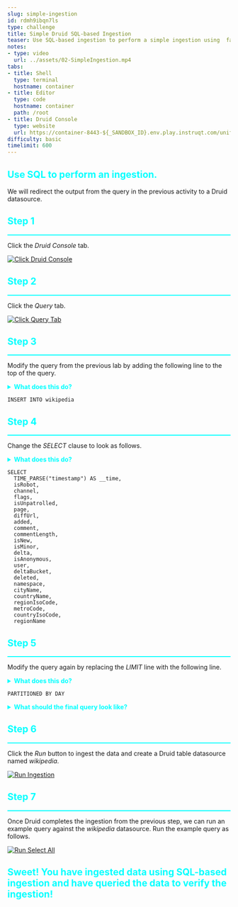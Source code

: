 ```yaml
---
slug: simple-ingestion
id: rdmh9ibqn7ls
type: challenge
title: Simple Druid SQL-based Ingestion
teaser: Use SQL-based ingestion to perform a simple ingestion using  familiar SQL!
notes:
- type: video
  url: ../assets/02-SimpleIngestion.mp4
tabs:
- title: Shell
  type: terminal
  hostname: container
- title: Editor
  type: code
  hostname: container
  path: /root
- title: Druid Console
  type: website
  url: https://container-8443-${_SANDBOX_ID}.env.play.instruqt.com/unified-console.html
difficulty: basic
timelimit: 600
---
```


<h2 style="color:cyan">Use SQL to perform an ingestion.</h2>

We will redirect the output from the query in the previous activity to a Druid datasource.

<h2 style="color:cyan">Step 1</h2><hr style="color:cyan;background-color:cyan;height:2px">

Click the _Druid Console_ tab.

<a href="#img-1">
  <img alt="Click Druid Console" src="../assets/ClickDruidConsole.png" />
</a>
<a href="#" class="lightbox" id="img-1">
  <img alt="Click Druid Console" src="../assets/ClickDruidConsole.png" />
</a>

<h2 style="color:cyan">Step 2</h2><hr style="color:cyan;background-color:cyan;height:2px">

Click the _Query_ tab.

<a href="#img-2">
  <img alt="Click Query Tab" src="../assets/ClickQueryTab.png" />
</a>
<a href="#" class="lightbox" id="img-2">
  <img alt="Click Query Tab" src="../assets/ClickQueryTab.png" />
</a>

<h2 style="color:cyan">Step 3</h2><hr style="color:cyan;background-color:cyan;height:2px">

Modify the query from the previous lab by adding the following line to the top of the query.

<details>
  <summary style="color:cyan"><b>What does this do?</b></summary>
<hr style="background-color:cyan">
The <i>INSERT INTO...</i> clause specifies an ingestion by telling Druid to take the results from the query following the clause, and redirect them to the named table datasource.
<hr style="background-color:cyan">
</details>

```
INSERT INTO wikipedia
```

<h2 style="color:cyan">Step 4</h2><hr style="color:cyan;background-color:cyan;height:2px">

Change the _SELECT_ clause to look as follows.

<details>
  <summary style="color:cyan"><b>What does this do?</b></summary>
<hr style="background-color:cyan">
Generally speaking, the <i>SELECT</i> clause determines which columns the results contain.
This specific <i>SELECT</i> clause identifies the <i>__time</i> column and all the remainder of the columns from the input as columns that will be in the results (i.e., ingested into the Druid table datasource).
<br><br>
Note that using <i>SELECT TIME_PARSE("timestamp") AS __time, *</i> would select the <i>timestamp</i> column twice, and is therefore an anti-pattern. Instead, we explicitly list all the column names.
<br><br>
All Druid table datasources must have a column named <i>__time</i>.
The <i>TIME_PARSE()</i> operator converts the <i>timestamp</i> field values to the correct format for the <i>__time</i> column.
<hr style="background-color:cyan">
</details>

```
SELECT
  TIME_PARSE("timestamp") AS __time,
  isRobot,
  channel,
  flags,
  isUnpatrolled,
  page,
  diffUrl,
  added,
  comment,
  commentLength,
  isNew,
  isMinor,
  delta,
  isAnonymous,
  user,
  deltaBucket,
  deleted,
  namespace,
  cityName,
  countryName,
  regionIsoCode,
  metroCode,
  countryIsoCode,
  regionName
```

<h2 style="color:cyan">Step 5</h2><hr style="color:cyan;background-color:cyan;height:2px">

Modify the query again by replacing the _LIMIT_ line with the following line.

<details>
  <summary style="color:cyan"><b>What does this do?</b></summary>
<hr style="background-color:cyan">
We eliminate the <i>LIMIT BY</i> clause because we want to ingest all the data from the external file.
<br><br>
Druid stores data in segments.
Segments have a <i>granularity</i> which determines which rows are stored within a segment.
The <i>PARTIONED BY...</i> clause tells Druid the size of the segment granularity.
In this case the segment granularity will be a day long, but you could use other values like <i>HOUR</i>, or <i>WEEK</i>.
See the <a href="https://druid.apache.org/docs/latest/querying/granularities.html#simple-granularities" target="_blank">docs</a> for more details.
<hr style="background-color:cyan">
</details>

```
PARTITIONED BY DAY
```

<details>
  <summary style="color:cyan"><b>What should the final query look like?</b></summary>
<hr style="background-color:cyan">
<pre>
INSERT INTO wikipedia
SELECT
  TIME_PARSE("timestamp") AS __time,
  isRobot,
  channel,
  flags,
  isUnpatrolled,
  page,
  diffUrl,
  added,
  comment,
  commentLength,
  isNew,
  isMinor,
  delta,
  isAnonymous,
  user,
  deltaBucket,
  deleted,
  namespace,
  cityName,
  countryName,
  regionIsoCode,
  metroCode,
  countryIsoCode,
  regionName
FROM TABLE(
  EXTERN(
    '{"type": "http", "uris": ["https://static.imply.io/gianm/wikipedia-2016-06-27-sampled.json"]}',
    '{"type": "json"}',
    '[{"name": "added", "type": "long"}, {"name": "channel", "type": "string"}, {"name": "cityName", "type": "string"}, {"name": "comment", "type": "string"}, {"name": "commentLength", "type": "long"}, {"name": "countryIsoCode", "type": "string"}, {"name": "countryName", "type": "string"}, {"name": "deleted", "type": "long"}, {"name": "delta", "type": "long"}, {"name": "deltaBucket", "type": "string"}, {"name": "diffUrl", "type": "string"}, {"name": "flags", "type": "string"}, {"name": "isAnonymous", "type": "string"}, {"name": "isMinor", "type": "string"}, {"name": "isNew", "type": "string"}, {"name": "isRobot", "type": "string"}, {"name": "isUnpatrolled", "type": "string"}, {"name": "metroCode", "type": "string"}, {"name": "namespace", "type": "string"}, {"name": "page", "type": "string"}, {"name": "regionIsoCode", "type": "string"}, {"name": "regionName", "type": "string"}, {"name": "timestamp", "type": "string"}, {"name": "user", "type": "string"}]'
  )
)
PARTITIONED BY DAY
</pre>
<hr style="background-color:cyan">
</details>

<h2 style="color:cyan">Step 6</h2><hr style="color:cyan;background-color:cyan;height:2px">

Click the _Run_ button to ingest the data and create a Druid table datasource named _wikipedia_.

<a href="#img-6">
  <img alt="Run Ingestion" src="../assets/RunIngestion.png" />
</a>
<a href="#" class="lightbox" id="img-6">
  <img alt="Run Ingestion" src="../assets/RunIngestion.png" />
</a>

<h2 style="color:cyan">Step 7</h2><hr style="color:cyan;background-color:cyan;height:2px">

Once Druid completes the ingestion from the previous step, we can run an example query against the _wikipedia_ datasource.
Run the example query as follows.

<a href="#img-7">
  <img alt="Run Select All" src="../assets/RunSelectAll.png" />
</a>
<a href="#" class="lightbox" id="img-7">
  <img alt="Run Select All" src="../assets/RunSelectAll.png" />
</a>


<h2 style="color:cyan">Sweet! You have ingested data using SQL-based ingestion and have queried the data to verify the ingestion!</h2>


<style type="text/css" rel="stylesheet">
.lightbox { display: none; position: fixed; justify-content: center; align-items: center; z-index: 999; top: 0; left: 0; right: 0; bottom: 0; padding: 1rem; background: rgba(0, 0, 0, 0.8); }
.lightbox:target { display: flex; }
.lightbox img { max-height: 100% }
.thumbnail:hover {
    position:fixed;
    top:-25px;
    left:-35px;
    width:500px;
    height:auto;
    display:block;
    z-index:999;
}
</style>
